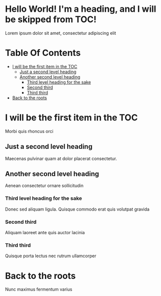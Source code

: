# Hello World! I'm a heading, and I will be skipped from TOC!

Lorem ipsum dolor sit amet, consectetur adipiscing elit

# Table Of Contents

<!--TOC.Begin-->
- [I will be the first item in the TOC](#i-will-be-the-first-item-in-the-toc)
  - [Just a second level heading](#just-a-second-level-heading)
  - [Another second level heading](#another-second-level-heading)
    - [Third level heading for the sake](#third-level-heading-for-the-sake)
    - [Second third](#second-third)
    - [Third third ](#third-third)
- [Back to the roots](#back-to-the-roots)
<!--TOC.End-->

# I will be the first item in the TOC

Morbi quis rhoncus orci

## Just a second level heading

Maecenas pulvinar quam at dolor placerat consectetur.

## Another second level heading

Aenean consectetur ornare sollicitudin

### Third level heading for the sake

Donec sed aliquam ligula. Quisque commodo erat quis volutpat gravida

### Second third

Aliquam laoreet ante quis auctor lacinia

### Third third 

Quisque porta lectus nec rutrum ullamcorper

# Back to the roots

Nunc maximus fermentum varius
